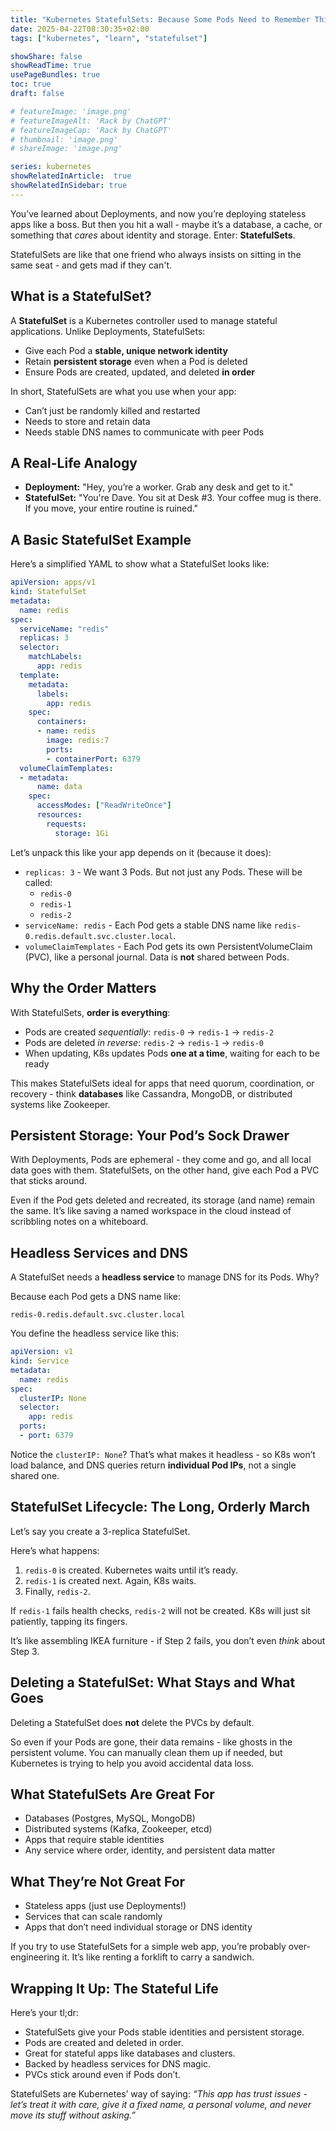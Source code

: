 ```yaml
---
title: "Kubernetes StatefulSets: Because Some Pods Need to Remember Things"
date: 2025-04-22T08:30:35+02:00
tags: ["kubernetes", "learn", "statefulset"]

showShare: false
showReadTime: true
usePageBundles: true
toc: true
draft: false

# featureImage: 'image.png'
# featureImageAlt: 'Rack by ChatGPT'
# featureImageCap: 'Rack by ChatGPT'
# thumbnail: 'image.png'
# shareImage: 'image.png'

series: kubernetes
showRelatedInArticle:  true
showRelatedInSidebar: true
---
```


You’ve learned about Deployments, and now you’re deploying stateless apps like a boss. But then you hit a wall - maybe it’s a database, a cache, or something that *cares* about identity and storage. Enter: **StatefulSets**.

StatefulSets are like that one friend who always insists on sitting in the same seat - and gets mad if they can't.

## What is a StatefulSet?

A **StatefulSet** is a Kubernetes controller used to manage stateful applications. Unlike Deployments, StatefulSets:

- Give each Pod a **stable, unique network identity**
- Retain **persistent storage** even when a Pod is deleted
- Ensure Pods are created, updated, and deleted **in order**

In short, StatefulSets are what you use when your app:
- Can’t just be randomly killed and restarted
- Needs to store and retain data
- Needs stable DNS names to communicate with peer Pods

## A Real-Life Analogy

- **Deployment:** "Hey, you’re a worker. Grab any desk and get to it."
- **StatefulSet:** "You're Dave. You sit at Desk #3. Your coffee mug is there. If you move, your entire routine is ruined."

## A Basic StatefulSet Example

Here’s a simplified YAML to show what a StatefulSet looks like:

```yaml
apiVersion: apps/v1
kind: StatefulSet
metadata:
  name: redis
spec:
  serviceName: "redis"
  replicas: 3
  selector:
    matchLabels:
      app: redis
  template:
    metadata:
      labels:
        app: redis
    spec:
      containers:
      - name: redis
        image: redis:7
        ports:
        - containerPort: 6379
  volumeClaimTemplates:
  - metadata:
      name: data
    spec:
      accessModes: ["ReadWriteOnce"]
      resources:
        requests:
          storage: 1Gi
```

Let’s unpack this like your app depends on it (because it does):

- `replicas: 3` - We want 3 Pods. But not just any Pods. These will be called:
  - `redis-0`
  - `redis-1`
  - `redis-2`
- `serviceName: redis` - Each Pod gets a stable DNS name like `redis-0.redis.default.svc.cluster.local`.
- `volumeClaimTemplates` - Each Pod gets its own PersistentVolumeClaim (PVC), like a personal journal. Data is **not** shared between Pods.

## Why the Order Matters

With StatefulSets, **order is everything**:

- Pods are created *sequentially*: `redis-0` → `redis-1` → `redis-2`
- Pods are deleted *in reverse*: `redis-2` → `redis-1` → `redis-0`
- When updating, K8s updates Pods **one at a time**, waiting for each to be ready

This makes StatefulSets ideal for apps that need quorum, coordination, or recovery - think **databases** like Cassandra, MongoDB, or distributed systems like Zookeeper.

## Persistent Storage: Your Pod’s Sock Drawer

With Deployments, Pods are ephemeral - they come and go, and all local data goes with them. StatefulSets, on the other hand, give each Pod a PVC that sticks around.

Even if the Pod gets deleted and recreated, its storage (and name) remain the same. It’s like saving a named workspace in the cloud instead of scribbling notes on a whiteboard.

## Headless Services and DNS

A StatefulSet needs a **headless service** to manage DNS for its Pods. Why?

Because each Pod gets a DNS name like:

```text
redis-0.redis.default.svc.cluster.local
```

You define the headless service like this:

```yaml
apiVersion: v1
kind: Service
metadata:
  name: redis
spec:
  clusterIP: None
  selector:
    app: redis
  ports:
  - port: 6379
```

Notice the `clusterIP: None`? That’s what makes it headless - so K8s won’t load balance, and DNS queries return **individual Pod IPs**, not a single shared one.

## StatefulSet Lifecycle: The Long, Orderly March

Let’s say you create a 3-replica StatefulSet.

Here’s what happens:

1. `redis-0` is created. Kubernetes waits until it’s ready.
2. `redis-1` is created next. Again, K8s waits.
3. Finally, `redis-2`.

If `redis-1` fails health checks, `redis-2` will not be created. K8s will just sit patiently, tapping its fingers.

It’s like assembling IKEA furniture - if Step 2 fails, you don’t even *think* about Step 3.

## Deleting a StatefulSet: What Stays and What Goes

Deleting a StatefulSet does **not** delete the PVCs by default.

So even if your Pods are gone, their data remains - like ghosts in the persistent volume. You can manually clean them up if needed, but Kubernetes is trying to help you avoid accidental data loss.

## What StatefulSets Are Great For

- Databases (Postgres, MySQL, MongoDB)
- Distributed systems (Kafka, Zookeeper, etcd)
- Apps that require stable identities
- Any service where order, identity, and persistent data matter

## What They’re Not Great For

- Stateless apps (just use Deployments!)
- Services that can scale randomly
- Apps that don’t need individual storage or DNS identity

If you try to use StatefulSets for a simple web app, you’re probably over-engineering it. It’s like renting a forklift to carry a sandwich.

## Wrapping It Up: The Stateful Life

Here’s your tl;dr:

- StatefulSets give your Pods stable identities and persistent storage.
- Pods are created and deleted in order.
- Great for stateful apps like databases and clusters.
- Backed by headless services for DNS magic.
- PVCs stick around even if Pods don’t.

StatefulSets are Kubernetes’ way of saying: *“This app has trust issues - let’s treat it with care, give it a fixed name, a personal volume, and never move its stuff without asking.”*
